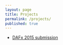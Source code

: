 ```yaml
---
layout: page
title: Projects
permalink: /projects/
published: true
---
```


- [DAFx 2015 submission](/DAFx15)
